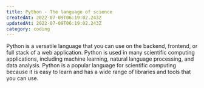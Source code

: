 ```yaml
---
title: Python - The language of science
createdAt: 2022-07-09T06:19:02.243Z
updatedAt: 2022-07-09T06:19:02.243Z
category: coding
---
```


Python is a versatile language that you can use on the backend, frontend, or full stack of a web application. Python is used in many scientific computing applications, including machine learning, natural language processing, and data analysis. Python is a popular language for scientific computing because it is easy to learn and has a wide range of libraries and tools that you can use.
